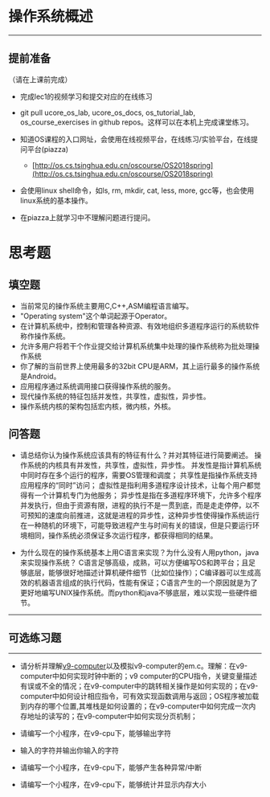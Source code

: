 # 操作系统概述

---

## **提前准备**

（请在上课前完成）

* 完成lec1的视频学习和提交对应的在线练习
* git pull ucore\_os\_lab, ucore\_os\_docs, os\_tutorial\_lab, os\_course\_exercises in github repos。这样可以在本机上完成课堂练习。
* 知道OS课程的入口网址，会使用在线视频平台，在线练习/实验平台，在线提问平台\(piazza\)
  * [http://os.cs.tsinghua.edu.cn/oscourse/OS2018spring](http://os.cs.tsinghua.edu.cn/oscourse/OS2018spring)


* 会使用linux shell命令，如ls, rm, mkdir, cat, less, more, gcc等，也会使用linux系统的基本操作。
* 在piazza上就学习中不理解问题进行提问。



# 思考题

## 填空题

* 当前常见的操作系统主要用C,C++,ASM编程语言编写。
* "Operating system"这个单词起源于Operator。
* 在计算机系统中，控制和管理各种资源、有效地组织多道程序运行的系统软件称作操作系统。
* 允许多用户将若干个作业提交给计算机系统集中处理的操作系统称为批处理操作系统
* 你了解的当前世界上使用最多的32bit CPU是ARM，其上运行最多的操作系统是Android。
* 应用程序通过系统调用接口获得操作系统的服务。
* 现代操作系统的特征包括并发性，共享性，虚拟性，异步性。
* 操作系统内核的架构包括宏内核，微内核，外核。


## 问答题

- 请总结你认为操作系统应该具有的特征有什么？并对其特征进行简要阐述。
操作系统的内核具有并发性，共享性，虚拟性，异步性。
并发性是指计算机系统中同时存在多个运行的程序，需要OS管理和调度；
共享性是指操作系统支持应用程序的“同时”访问；
虚拟性是指利用多道程序设计技术，让每个用户都觉得有一个计算机专门为他服务；
异步性是指在多道程序环境下，允许多个程序并发执行，但由于资源有限，进程的执行不是一贯到底，而是走走停停，以不可预知的速度向前推进，这就是进程的异步性，这种异步性使得操作系统运行在一种随机的环境下，可能导致进程产生与时间有关的错误，但是只要运行环境相同，操作系统必须保证多次运行程序，都获得相同的结果。

- 为什么现在的操作系统基本上用C语言来实现？为什么没有人用python，java来实现操作系统？
C语言足够高级，成熟，可以方便编写OS和跨平台；且足够底层，能够很好地描述计算机硬件细节（比如位操作）；C编译器可以生成高效的机器语言组成的执行代码，性能有保证；C语言产生的一个原因就是为了更好地编写UNIX操作系统。而python和java不够底层，难以实现一些硬件细节。
---

## 可选练习题

---

- 请分析并理解[v9\-computer](https://github.com/chyyuu/os_tutorial_lab/blob/master/v9_computer/docs/v9_computer.md)以及模拟v9\-computer的em.c。理解：在v9\-computer中如何实现时钟中断的；v9 computer的CPU指令，关键变量描述有误或不全的情况；在v9\-computer中的跳转相关操作是如何实现的；在v9\-computer中如何设计相应指令，可有效实现函数调用与返回；OS程序被加载到内存的哪个位置,其堆栈是如何设置的；在v9\-computer中如何完成一次内存地址的读写的；在v9\-computer中如何实现分页机制；


- 请编写一个小程序，在v9-cpu下，能够输出字符


- 输入的字符并输出你输入的字符


- 请编写一个小程序，在v9-cpu下，能够产生各种异常/中断


- 请编写一个小程序，在v9-cpu下，能够统计并显示内存大小

